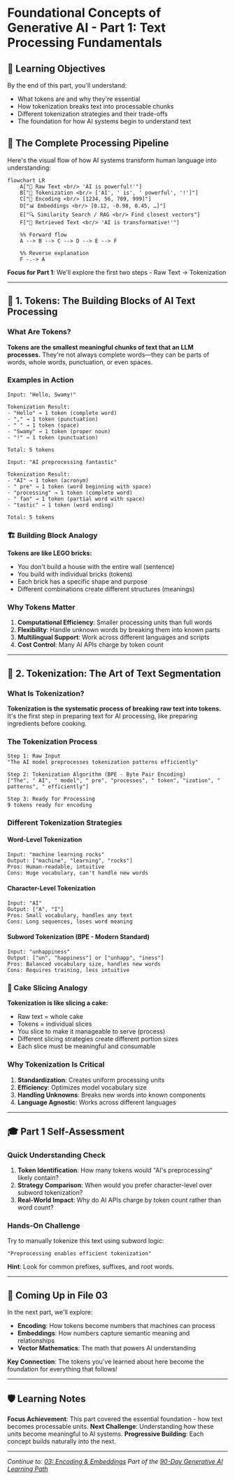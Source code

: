 <!-- filename: 02_tokens-tokenization.md -->
# Foundational Concepts of Generative AI - Part 1: Text Processing Fundamentals

## 🎯 Learning Objectives

By the end of this part, you'll understand:

- What tokens are and why they're essential
- How tokenization breaks text into processable chunks
- Different tokenization strategies and their trade-offs
- The foundation for how AI systems begin to understand text

## 🔄 The Complete Processing Pipeline

Here's the visual flow of how AI systems transform human language into understanding:

```mermaid
flowchart LR
    A["📝 Raw Text <br/> 'AI is powerful!'"]
    B["🔹 Tokenization <br/> ['AI', ' is', ' powerful', '!']"]
    C["🔢 Encoding <br/> [1234, 56, 789, 999]"]
    D["📊 Embeddings <br/> [0.12, -0.98, 0.45, …]"]
    E["🔍 Similarity Search / RAG <br/> Find closest vectors"]
    F["📄 Retrieved Text <br/> 'AI is transformative!'"]

    %% Forward flow
    A --> B --> C --> D --> E --> F

    %% Reverse explanation
    F -.-> A
```

**Focus for Part 1**: We'll explore the first two steps - Raw Text → Tokenization

---

## 🧩 1. Tokens: The Building Blocks of AI Text Processing

### What Are Tokens?

**Tokens are the smallest meaningful chunks of text that an LLM processes.** They're not always complete words—they can be parts of words, whole words, punctuation, or even spaces.

### Examples in Action

```text
Input: "Hello, Swamy!"

Tokenization Result:
- "Hello" → 1 token (complete word)
- "," → 1 token (punctuation)
- " " → 1 token (space)
- "Swamy" → 1 token (proper noun)
- "!" → 1 token (punctuation)

Total: 5 tokens
```

```text
Input: "AI preprocessing fantastic"

Tokenization Result:
- "AI" → 1 token (acronym)
- " pre" → 1 token (word beginning with space)
- "processing" → 1 token (complete word)
- " fan" → 1 token (partial word with space)
- "tastic" → 1 token (word ending)

Total: 5 tokens
```

### 🏗️ Building Block Analogy

**Tokens are like LEGO bricks:**

- You don't build a house with the entire wall (sentence)
- You build with individual bricks (tokens)
- Each brick has a specific shape and purpose
- Different combinations create different structures (meanings)

### Why Tokens Matter

1. **Computational Efficiency**: Smaller processing units than full words
2. **Flexibility**: Handle unknown words by breaking them into known parts
3. **Multilingual Support**: Work across different languages and scripts
4. **Cost Control**: Many AI APIs charge by token count

---

## 🔹 2. Tokenization: The Art of Text Segmentation

### What Is Tokenization?

**Tokenization is the systematic process of breaking raw text into tokens.** It's the first step in preparing text for AI processing, like preparing ingredients before cooking.

### The Tokenization Process

```text
Step 1: Raw Input
"The AI model preprocesses tokenization patterns efficiently"

Step 2: Tokenization Algorithm (BPE - Byte Pair Encoding)
["The", " AI", " model", " pre", "processes", " token", "ization", " patterns", " efficiently"]

Step 3: Ready for Processing
9 tokens ready for encoding
```

### Different Tokenization Strategies

#### Word-Level Tokenization

```text
Input: "machine learning rocks"
Output: ["machine", "learning", "rocks"]
Pros: Human-readable, intuitive
Cons: Huge vocabulary, can't handle new words
```

#### Character-Level Tokenization

```text
Input: "AI"
Output: ["A", "I"]
Pros: Small vocabulary, handles any text
Cons: Long sequences, loses word meaning
```

#### Subword Tokenization (BPE - Modern Standard)

```text
Input: "unhappiness"
Output: ["un", "happiness"] or ["unhapp", "iness"]
Pros: Balanced vocabulary size, handles new words
Cons: Requires training, less intuitive
```

### 🍰 Cake Slicing Analogy

**Tokenization is like slicing a cake:**

- Raw text = whole cake
- Tokens = individual slices
- You slice to make it manageable to serve (process)
- Different slicing strategies create different portion sizes
- Each slice must be meaningful and consumable

### Why Tokenization Is Critical

1. **Standardization**: Creates uniform processing units
2. **Efficiency**: Optimizes model vocabulary size
3. **Handling Unknowns**: Breaks new words into known components
4. **Language Agnostic**: Works across different languages

---

## 🎓 Part 1 Self-Assessment

### Quick Understanding Check

1. **Token Identification**: How many tokens would "AI's preprocessing" likely contain?
2. **Strategy Comparison**: When would you prefer character-level over subword tokenization?
3. **Real-World Impact**: Why do AI APIs charge by token count rather than word count?

### Hands-On Challenge

Try to manually tokenize this text using subword logic:

```text
"Preprocessing enables efficient tokenization"
```

**Hint**: Look for common prefixes, suffixes, and root words.

---

## 🔄 Coming Up in File 03

In the next part, we'll explore:

- **Encoding**: How tokens become numbers that machines can process
- **Embeddings**: How numbers capture semantic meaning and relationships
- **Vector Mathematics**: The math that powers AI understanding

**Key Connection**: The tokens you've learned about here become the foundation for everything that follows!

---

## 🛡️ Learning Notes

**Focus Achievement**: This part covered the essential foundation - how text becomes processable units.
**Next Challenge**: Understanding how these units become meaningful to AI systems.
**Progressive Building**: Each concept builds naturally into the next.

---

*Continue to: [03: Encoding & Embeddings](./03_encoding-embeddings.md)*
*Part of the [90-Day Generative AI Learning Path](../learning-path-90-days.md)*
